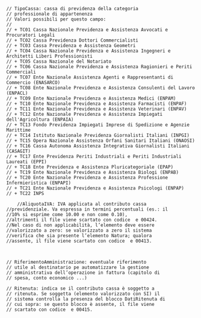 	// TipoCassa: cassa di previdenza della categoria
	// professionale di appartenenza
	// Valori possibili per questo campo:
	//
	// + TC01 Cassa Nazionale Previdenza e Assistenza Avvocati e Procuratori Legali
	// + TC02 Cassa Previdenza Dottori Commercialisti
	// + TC03 Cassa Previdenza e Assistenza Geometri
	// + TC04 Cassa Nazionale Previdenza e Assistenza Ingegneri e Architetti Liberi Professionisti
	// + TC05 Cassa Nazionale del Notariato
	// + TC06 Cassa Nazionale Previdenza e Assistenza Ragionieri e Periti Commerciali
	// + TC07 Ente Nazionale Assistenza Agenti e Rappresentanti di Commercio (ENASARCO)
	// + TC08 Ente Nazionale Previdenza e Assistenza Consulenti del Lavoro (ENPACL)
	// + TC09 Ente Nazionale Previdenza e Assistenza Medici (ENPAM)
	// + TC10 Ente Nazionale Previdenza e Assistenza Farmacisti (ENPAF)
	// + TC11 Ente Nazionale Previdenza e Assistenza Veterinari (ENPAV)
	// + TC12 Ente Nazionale Previdenza e Assistenza Impiegati dell'Agricoltura (ENPAIA)
	// + TC13 Fondo Previdenza Impiegati Imprese di Spedizione e Agenzie Marittime
	// + TC14 Istituto Nazionale Previdenza Giornalisti Italiani (INPGI)
	// + TC15 Opera Nazionale Assistenza Orfani Sanitari Italiani (ONAOSI)
	// + TC16 Cassa Autonoma Assistenza Integrativa Giornalisti Italiani (CASAGIT)
	// + TC17 Ente Previdenza Periti Industriali e Periti Industriali Laureati (EPPI)
	// + TC18 Ente Previdenza e Assistenza Pluricategoriale (EPAP)
	// + TC19 Ente Nazionale Previdenza e Assistenza Biologi (ENPAB)
	// + TC20 Ente Nazionale Previdenza e Assistenza Professione Infermieristica (ENPAPI)
	// + TC21 Ente Nazionale Previdenza e Assistenza Psicologi (ENPAP)
	// + TC22 INPS

    	//AliquotaIVA: IVA applicata al contributo cassa
	//previdenziale. Va espressa in termini percentuali (es.: il
	//10% si esprime come 10.00 e non come 0.10),
	//altrimenti il file viene scartato con codice  e 00424.
	//Nel caso di non applicabilità, l’elemento deve essere
	//valorizzato a zero: se valorizzato a zero il sistema
	//verifica che sia presente l’elemento Natura; qualora
	//assente, il file viene scartato con codice  e 00413.



	// RiferimentoAmministrazione: eventuale riferimento
	// utile al destinatario pe automatizzare la gestione
	// amministrativa dell’operazione in fattura (capitolo di
	// spesa, conto economico ...)

	// Ritenuta: indica se il contributo cassa è soggetto a
	// ritenuta. Se soggetta (elemento valorizzato con SI) il
	// sistema controlla la presenza del blocco DatiRitenuta di
	// cui sopra: se questo blocco è assente, il file viene
	// scartato con codice  e 00415.